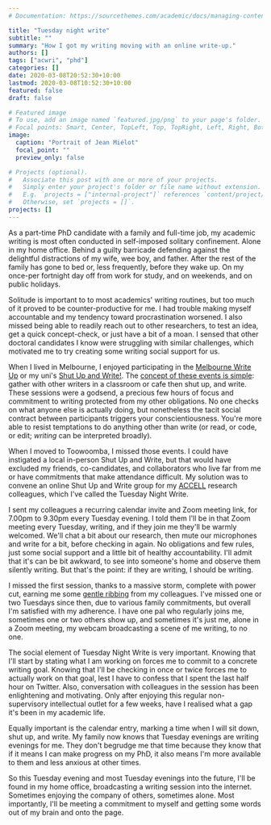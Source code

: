 ```yaml
---
# Documentation: https://sourcethemes.com/academic/docs/managing-content/

title: "Tuesday night write"
subtitle: ""
summary: "How I got my writing moving with an online write-up."
authors: []
tags: ["acwri", "phd"]
categories: []
date: 2020-03-08T20:52:30+10:00
lastmod: 2020-03-08T10:52:30+10:00
featured: false
draft: false

# Featured image
# To use, add an image named `featured.jpg/png` to your page's folder.
# Focal points: Smart, Center, TopLeft, Top, TopRight, Left, Right, BottomLeft, Bottom, BottomRight.
image:
  caption: "Portrait of Jean Miélot"
  focal_point: ""
  preview_only: false

# Projects (optional).
#   Associate this post with one or more of your projects.
#   Simply enter your project's folder or file name without extension.
#   E.g. `projects = ["internal-project"]` references `content/project/deep-learning/index.md`.
#   Otherwise, set `projects = []`.
projects: []
---
```

As a part-time PhD candidate with a family and full-time job, my academic writing is most often conducted in self-imposed solitary confinement. 
Alone in my home office.
Behind a guilty barricade defending against the delightful distractions of my wife, wee boy, and father.
After the rest of the family has gone to bed or, less frequently, before they wake up. 
On my once-per fortnight day off from work for study, and on weekends, and on public holidays.

Solitude is important to to most academics' writing routines, but too much of it proved to be counter-productive for me. 
I had trouble making myself accountable and my tendency toward procrastination worsened. 
I also missed being able to readily reach out to other researchers, to test an idea, get a quick concept-check, or just have a bit of a moan. 
I sensed that other doctoral candidates I know were struggling with similar challenges, which motivated me to try creating some writing social support for us. 

When I lived in Melbourne, I enjoyed participating in the [Melbourne Write Up](https://researchwhisperer.org/2017/08/22/melbwriteup-18-months-on/) or my uni's [Shut Up and Write!](https://www.latrobe.edu.au/researchers/grs/red/initiatives/shut-up-and-write!-suaw). 
The [concept of these events is simple](https://thesiswhisperer.com/shut-up-and-write/): gather with other writers in a classroom or cafe then shut up, and write. 
These sessions were a godsend, a precious few hours of focus and commitment to writing protected from my other obligations. 
No one checks on what anyone else is actually doing, but nonetheless the tacit social contract between participants triggers your conscientiousness. 
You're more able to resist temptations to do anything other than write (or read, or code, or edit; _writing_ can be interpreted broadly). 

When I moved to Toowoomba, I missed those events. 
I could have instigated a local in-person Shut Up and Write, but that would have excluded my friends, co-candidates, and collaborators who live far from me or have commitments that make attendance difficult.
My solution was to convene an online Shut Up and Write group for my [ACCELL](https://accell-research.com/) research colleagues, which I've called the Tuesday Night Write. 

I sent my colleagues a recurring calendar invite and Zoom meeting link, for 7.00pm to 9.30pm every Tuesday evening. 
I told them I'll be in that Zoom meeting every Tuesday, writing, and if they join me they'll be warmly welcomed. 
We'll chat a bit about our research, then mute our microphones and write for a bit, before checking in again.
No obligations and few rules, just some social support and a little bit of healthy accountability. 
I'll admit that it's can be bit awkward, to see into someone's home and observe them silently writing. 
But that's the point: if they are writing, I should be writing. 

I missed the first session, thanks to a massive storm, complete with power cut, earning me some [gentle ribbing](https://twitter.com/AgTradesVocPsyc/status/1204343491469275142) from my colleagues. 
I've missed one or two Tuesdays since then, due to various family commitments, but overall I'm satisfied with my adherence. 
I have one pal who regularly joins me, sometimes one or two others show up, and sometimes it's just me, alone in a Zoom meeting, my webcam broadcasting a scene of me writing, to no one. 

The social element of Tuesday Night Write is very important.
Knowing that I'll start by stating what I am working on forces me to commit to a concrete writing goal. 
Knowing that I'll be checking in once or twice forces me to actually work on that goal, lest I have to confess that I spent the last half hour on Twitter. 
Also, conversation with colleagues in the session has been enlightening and motivating. 
Only after enjoying this regular non-supervisory intellectual outlet for a few weeks, have I realised what a gap it's been in my academic life.

Equally important is the calendar entry, marking a time when I will sit down, shut up, and write. 
My family now knows that Tuesday evenings are writing evenings for me. 
They don't begrudge me that time because they know that if it means I can make progress on my PhD, it also means I'm more available to them and less anxious at other times. 

So this Tuesday evening and most Tuesday evenings into the future, I'll be found in my home office, broadcasting a writing session into the internet. 
Sometimes enjoying the company of others, sometimes alone. 
Most importantly, I'll be meeting a commitment to myself and getting some words out of my brain and onto the page. 

<div id="commento"></div>
<script defer
  src="https://cdn.commento.io/js/commento.js">
</script>
